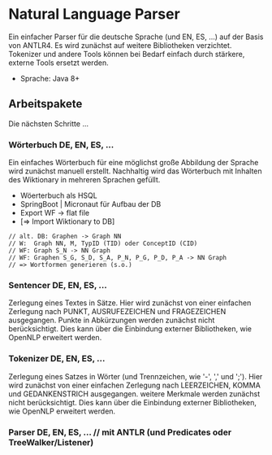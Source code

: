 # Natural Language Parser

Ein einfacher Parser für die deutsche Sprache (und EN, ES, ...) auf der Basis von ANTLR4. Es wird zunächst auf weitere Bibliotheken verzichtet. Tokenizer und andere Tools können bei Bedarf einfach durch stärkere, externe Tools ersetzt werden.

* Sprache: Java 8+

## Arbeitspakete

Die nächsten Schritte ...

### Wörterbuch DE, EN, ES, ...
Ein einfaches Wörterbuch für eine möglichst große Abbildung der Sprache wird zunächst manuell erstellt. Nachhaltig wird das Wörterbuch mit Inhalten des Wiktionary in mehreren Sprachen gefüllt.
* Wöerterbuch als HSQL
* SpringBoot | Micronaut für Aufbau der DB
* Export WF -> flat file
* [=> Import Wiktionary to DB]

```
// alt. DB: Graphen -> Graph NN
// W:  Graph NN, M, TypID (TID) oder ConceptID (CID)
// WF: Graph S_N -> NN Graph
// WF: Graphen S_G, S_D, S_A, P_N, P_G, P_D, P_A -> NN Graph
// => Wortformen generieren (s.o.)
```

### Sentencer DE, EN, ES, ...
Zerlegung eines Textes in Sätze. Hier wird zunächst von einer einfachen Zerlegung nach PUNKT, AUSRUFEZEICHEN und FRAGEZEICHEN ausgegangen. Punkte in Abkürzungen werden zunächst nicht berücksichtigt. Dies kann über die Einbindung externer Bibliotheken, wie OpenNLP erweitert werden.

### Tokenizer DE, EN, ES, ...
Zerlegung eines Satzes in Wörter (und Trennzeichen, wie '-', ',' und ';'). Hier wird zunächst von einer einfachen Zerlegung nach LEERZEICHEN, KOMMA und GEDANKENSTRICH ausgegangen. weitere Merkmale werden zunächst nicht berücksichtigt. Dies kann über die Einbindung externer Bibliotheken, wie OpenNLP erweitert werden.

### Parser DE, EN, ES, ... // mit ANTLR (und Predicates oder TreeWalker/Listener)

